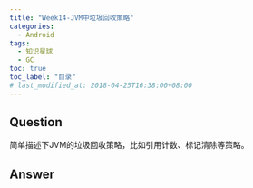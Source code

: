```yaml
---
title: "Week14-JVM中垃圾回收策略"
categories:
  - Android
tags:
  - 知识星球
  - GC
toc: true
toc_label: "目录"
# last_modified_at: 2018-04-25T16:38:00+08:00
---
```


## Question

简单描述下JVM的垃圾回收策略，比如引用计数、标记清除等策略。

## Answer
